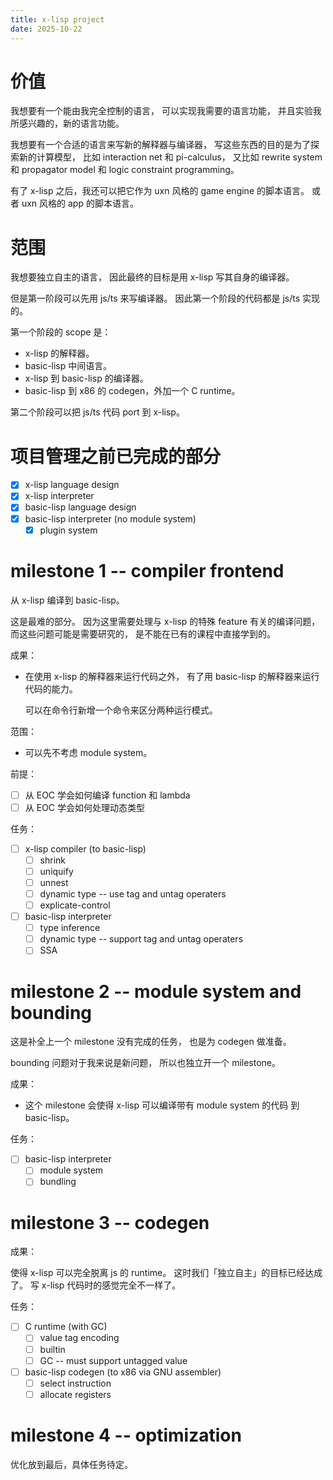 ```yaml
---
title: x-lisp project
date: 2025-10-22
---
```


# 价值

我想要有一个能由我完全控制的语言，
可以实现我需要的语言功能，
并且实验我所感兴趣的，新的语言功能。

我想要有一个合适的语言来写新的解释器与编译器，
写这些东西的目的是为了探索新的计算模型，
比如 interaction net 和 pi-calculus，
又比如 rewrite system 和 propagator model
和 logic constraint programming。

有了 x-lisp 之后，我还可以把它作为
uxn 风格的 game engine 的脚本语言。
或者 uxn 风格的 app 的脚本语言。

# 范围

我想要独立自主的语言，
因此最终的目标是用 x-lisp 写其自身的编译器。

但是第一阶段可以先用 js/ts 来写编译器。
因此第一个阶段的代码都是 js/ts 实现的。

第一个阶段的 scope 是：

- x-lisp 的解释器。
- basic-lisp 中间语言。
- x-lisp 到 basic-lisp 的编译器。
- basic-lisp 到 x86 的 codegen，外加一个 C runtime。

第二个阶段可以把 js/ts 代码 port 到 x-lisp。

# 项目管理之前已完成的部分

- [x] x-lisp language design
- [x] x-lisp interpreter
- [x] basic-lisp language design
- [x] basic-lisp interpreter (no module system)
  - [x] plugin system

# milestone 1 -- compiler frontend

从 x-lisp 编译到 basic-lisp。

这是最难的部分。
因为这里需要处理与 x-lisp 的特殊 feature 有关的编译问题，
而这些问题可能是需要研究的，
是不能在已有的课程中直接学到的。

成果：

- 在使用 x-lisp 的解释器来运行代码之外，
  有了用 basic-lisp 的解释器来运行代码的能力。

  可以在命令行新增一个命令来区分两种运行模式。

范围：

- 可以先不考虑 module system。

前提：

- [ ] 从 EOC 学会如何编译 function 和 lambda
- [ ] 从 EOC 学会如何处理动态类型

任务：

- [ ] x-lisp compiler (to basic-lisp)
  - [ ] shrink
  - [ ] uniquify
  - [ ] unnest
  - [ ] dynamic type -- use tag and untag operaters
  - [ ] explicate-control
- [ ] basic-lisp interpreter
  - [ ] type inference
  - [ ] dynamic type -- support tag and untag operaters
  - [ ] SSA

# milestone 2 -- module system and bounding

这是补全上一个 milestone 没有完成的任务，
也是为 codegen 做准备。

bounding 问题对于我来说是新问题，
所以也独立开一个 milestone。

成果：

- 这个 milestone 会使得 x-lisp
  可以编译带有 module system 的代码 到 basic-lisp。

任务：

- [ ] basic-lisp interpreter
  - [ ] module system
  - [ ] bundling

# milestone 3 -- codegen

成果：

使得 x-lisp 可以完全脱离 js 的 runtime。
这时我们「独立自主」的目标已经达成了。
写 x-lisp 代码时的感觉完全不一样了。

任务：

- [ ] C runtime (with GC)
  - [ ] value tag encoding
  - [ ] builtin
  - [ ] GC -- must support untagged value
- [ ] basic-lisp codegen (to x86 via GNU assembler)
  - [ ] select instruction
  - [ ] allocate registers

# milestone 4 -- optimization

优化放到最后，具体任务待定。
